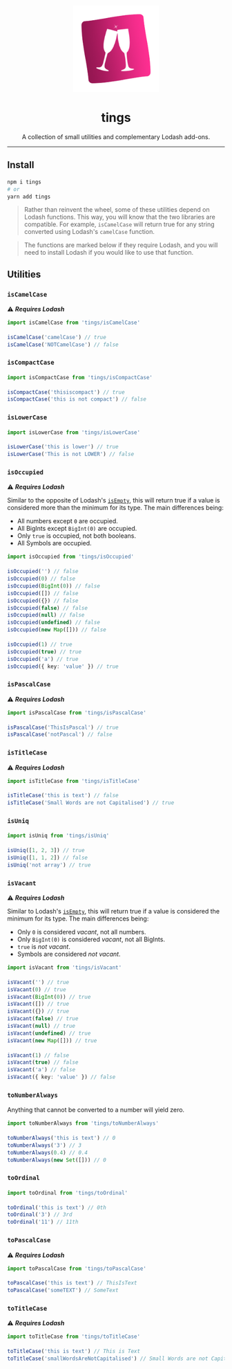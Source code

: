 <p align="center">
  <img src="https://raw.githubusercontent.com/will-stone/tings/master/media/logo2.png" alt="tings" width="200" height="200" />
</p>

<h1 align="center">tings</h1>

<p align="center">
  A collection of small utilities and complementary Lodash add-ons.
</p>

---

## Install

```bash
npm i tings
# or
yarn add tings
```

> Rather than reinvent the wheel, some of these utilities depend on Lodash
> functions. This way, you will know that the two libraries are compatible. For
> example, `isCamelCase` will return true for any string converted using
> Lodash's `camelCase` function.

> The functions are marked below if they require Lodash, and you will need to
> install Lodash if you would like to use that function.

## Utilities

### `isCamelCase`

⚠️ **_Requires Lodash_**

```ts
import isCamelCase from 'tings/isCamelCase'

isCamelCase('camelCase') // true
isCamelCase('NOTCamelCase') // false
```

### `isCompactCase`

```ts
import isCompactCase from 'tings/isCompactCase'

isCompactCase('thisiscompact') // true
isCompactCase('this is not compact') // false
```

### `isLowerCase`

```ts
import isLowerCase from 'tings/isLowerCase'

isLowerCase('this is lower') // true
isLowerCase('This is not LOWER') // false
```

### `isOccupied`

⚠️ **_Requires Lodash_**

Similar to the opposite of Lodash's
[`isEmpty`](https://lodash.com/docs/#isEmpty), this will return true if a value
is considered more than the minimum for its type. The main differences being:

- All numbers except `0` are occupied.
- All BigInts except `BigInt(0)` are occupied.
- Only `true` is occupied, not both booleans.
- All Symbols are occupied.

```ts
import isOccupied from 'tings/isOccupied'

isOccupied('') // false
isOccupied(0) // false
isOccupied(BigInt(0)) // false
isOccupied([]) // false
isOccupied({}) // false
isOccupied(false) // false
isOccupied(null) // false
isOccupied(undefined) // false
isOccupied(new Map([])) // false

isOccupied(1) // true
isOccupied(true) // true
isOccupied('a') // true
isOccupied({ key: 'value' }) // true
```

### `isPascalCase`

⚠️ **_Requires Lodash_**

```ts
import isPascalCase from 'tings/isPascalCase'

isPascalCase('ThisIsPascal') // true
isPascalCase('notPascal') // false
```

### `isTitleCase`

⚠️ **_Requires Lodash_**

```ts
import isTitleCase from 'tings/isTitleCase'

isTitleCase('this is text') // false
isTitleCase('Small Words are not Capitalised') // true
```

### `isUniq`

```ts
import isUniq from 'tings/isUniq'

isUniq([1, 2, 3]) // true
isUniq([1, 1, 2]) // false
isUniq('not array') // true
```

### `isVacant`

⚠️ **_Requires Lodash_**

Similar to Lodash's [`isEmpty`](https://lodash.com/docs/#isEmpty), this will
return true if a value is considered the minimum for its type. The main
differences being:

- Only `0` is considered _vacant_, not all numbers.
- Only `BigInt(0)` is considered _vacant_, not all BigInts.
- `true` is _not vacant_.
- Symbols are considered _not vacant_.

```ts
import isVacant from 'tings/isVacant'

isVacant('') // true
isVacant(0) // true
isVacant(BigInt(0)) // true
isVacant([]) // true
isVacant({}) // true
isVacant(false) // true
isVacant(null) // true
isVacant(undefined) // true
isVacant(new Map([])) // true

isVacant(1) // false
isVacant(true) // false
isVacant('a') // false
isVacant({ key: 'value' }) // false
```

### `toNumberAlways`

Anything that cannot be converted to a number will yield zero.

```ts
import toNumberAlways from 'tings/toNumberAlways'

toNumberAlways('this is text') // 0
toNumberAlways('3') // 3
toNumberAlways(0.4) // 0.4
toNumberAlways(new Set([])) // 0
```

### `toOrdinal`

```ts
import toOrdinal from 'tings/toOrdinal'

toOrdinal('this is text') // 0th
toOrdinal('3') // 3rd
toOrdinal('11') // 11th
```

### `toPascalCase`

⚠️ **_Requires Lodash_**

```ts
import toPascalCase from 'tings/toPascalCase'

toPascalCase('this is text') // ThisIsText
toPascalCase('someTEXT') // SomeText
```

### `toTitleCase`

⚠️ **_Requires Lodash_**

```ts
import toTitleCase from 'tings/toTitleCase'

toTitleCase('this is text') // This is Text
toTitleCase('smallWordsAreNotCapitalised') // Small Words are not Capitalised
```
